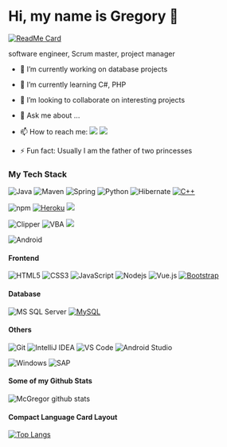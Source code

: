 #  Hi, my name is Gregory 👋
[![ReadMe Card](https://github-readme-stats.vercel.app/api/pin/?username=kniadziu&repo=Sudoku)](https://github.com/kniadziu/Sudoku)

software engineer, Scrum master, project manager

<!--
**kniadziu/kniadziu** is a ✨ _special_ ✨ repository because its `README.md` (this file) appears on your GitHub profile.

Here are some ideas to get you started:
-->

- 🔭  I’m currently working on database projects 
- 🌱  I’m currently learning C#, PHP
- 👯  I’m looking to collaborate on interesting projects
- 💬  Ask me about ...
- 📫  How to reach me: [<img src="https://img.shields.io/badge/-Gmail-c14438?style=flat-square&amp;logo=Gmail&amp;logoColor=white&amp;link=mailto:kniadziu@gmail.com">](mailto:kniadziu@gmail.com) [<img src="https://img.shields.io/badge/-LinkedIn-blue?style=flat-square&amp;logo=Linkedin&amp;logoColor=white&amp;link=https://www.linkedin.com/in/grzegorz-koziel/">](https://www.linkedin.com/in/grzegorz-koziel/)

- ⚡ Fun fact: Usually I am the father of two princesses

### My Tech Stack
![Java](http://img.shields.io/badge/-Java-007396?style=flat-square&logo=java&logoColor=ffffff)
![Maven](http://img.shields.io/badge/-Maven-1565c0?style=flat-square&logo=apache-maven)
![Spring](http://img.shields.io/badge/-Spring-6DB33F?style=flat-square&logo=spring&logoColor=ffffff)
![Python](https://img.shields.io/badge/Python-3776AB?style=flat-square&logo=Python&logoColor=white)
![Hibernate](https://img.shields.io/badge/-Hibernate-yellowgreen)
[![C++](https://img.shields.io/badge/-C++-00599C?style=flat-square&logo=c++&link=https://github.com/LuizCarlosAbbott/)](https://github.com/LuizCarlosAbbott/)

 
![npm](https://img.shields.io/badge/-npm-black?style=plastic&logo=npm) 
[![Heroku](https://img.shields.io/badge/-Heroku-430098?style=flat-square&logo=heroku&link=https://github.com/LuizCarlosAbbott/)](https://github.com/LuizCarlosAbbott/)
<img src= "https://img.shields.io/badge/-Travis CI-orange?style=plastic&logo=Travis"> 

![Clipper](https://img.shields.io/badge/-CLIPPER-black)
![VBA](https://img.shields.io/badge/-VBA-yellow)
<img src= "https://img.shields.io/badge/-Turbo Pascal-orange">




![Android](http://img.shields.io/badge/-Android-3DDC84?style=flat-square&logo=android&logoColor=ffffff)

#### Frontend
![HTML5](https://img.shields.io/badge/-HTML5-%23E44D27?style=flat-square&logo=html5&logoColor=ffffff)
![CSS3](https://img.shields.io/badge/-CSS3-%231572B6?style=flat-square&logo=css3)
![JavaScript](https://img.shields.io/badge/-JavaScript-%23F7DF1C?style=flat-square&logo=javascript&logoColor=000000&labelColor=%23F7DF1C&color=%23FFCE5A)
![Nodejs](https://img.shields.io/badge/-Nodejs-black?style=flat-square&logo=Node.js)
![Vue.js](https://img.shields.io/badge/-Vuejs-black?style=flat-square&logo=vue.js&link=https://github.com/LuizCarlosAbbott/)
[![Bootstrap](https://img.shields.io/badge/-Bootstrap-563D7C?style=flat-square&logo=bootstrap&link=https://github.com/LuizCarlosAbbott/)](https://github.com/LuizCarlosAbbott/)

#### Database
![MS SQL Server](http://img.shields.io/badge/-MS%20SQL%20Server-CC2927?style=flat-square&logo=microsoft-sql-server&logoColor=ffffff)
[![MySQL](https://img.shields.io/badge/-MySQL-black?style=flat-square&logo=mysql&link=https://github.com/LuizCarlosAbbott/)](https://github.com/LuizCarlosAbbott/)

#### Others
![Git](https://img.shields.io/badge/-Git-%23F05032?style=flat-square&logo=git&logoColor=%23ffffff)
![IntelliJ IDEA](http://img.shields.io/badge/-IntelliJ%20IDEA-000000?style=flat-square&logo=intellij-idea&logoColor=ffffff)
![VS Code](http://img.shields.io/badge/-VS%20Code-007ACC?style=flat-square&logo=visual-studio-code&logoColor=ffffff)
![Android Studio](http://img.shields.io/badge/-Android%20Studio-3DDC84?style=flat-square&logo=android-studio&logoColor=ffffff)

![Windows](http://img.shields.io/badge/-Windows-0078D6?style=flat-square&logo=windows&logoColor=ffffff)
![SAP](http://img.shields.io/badge/-SAP-red?style=plastic&logo=sap) 

#### Some of my Github Stats
![McGregor github stats](https://github-readme-stats.vercel.app/api?username=kniadziu&show_icons=true&theme=prussian)

#### Compact Language Card Layout
[![Top Langs](https://github-readme-stats.vercel.app/api/top-langs/?username=kniadziu&layout=compact)](https://github.com/kniadziu/github-readme-stats)
